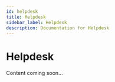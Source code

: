 ```yaml
---
id: helpdesk
title: Helpdesk
sidebar_label: Helpdesk
description: Documentation for Helpdesk
---
```


# Helpdesk

Content coming soon...
